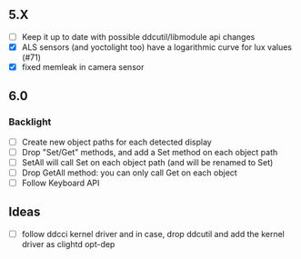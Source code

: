 ## 5.X
- [ ] Keep it up to date with possible ddcutil/libmodule api changes
- [x] ALS sensors (and yoctolight too) have a logarithmic curve for lux values (#71)
- [x] fixed memleak in camera sensor

## 6.0

### Backlight
- [ ] Create new object paths for each detected display
- [ ] Drop "Set/Get" methods, and add a Set method on each object path
- [ ] SetAll will call Set on each object path (and will be renamed to Set)
- [ ] Drop GetAll method: you can only call Get on each object
- [ ] Follow Keyboard API

## Ideas
- [ ] follow ddcci kernel driver and in case, drop ddcutil and add the kernel driver as clightd opt-dep
